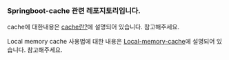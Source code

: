 ### Springboot-cache 관련 레포지토리입니다.



cache에 대한내용은 [cache란?](https://dingdingmin-back-end-developer.tistory.com/entry/Springboot-Cache-%EC%82%AC%EC%9A%A9%EA%B8%B01)에 설명되어 있습니다. 참고해주세요.

Local memory cache 사용법에 대한 내용은 [Local-memory-cache](https://dingdingmin-back-end-developer.tistory.com/manage/newpost/156?type=post&returnURL=https%3A%2F%2Fdingdingmin-back-end-developer.tistory.com%2Fentry%2FSpringboot-Cache-%EC%82%AC%EC%9A%A9%EA%B8%B02-Local-Memory-Cache)에 설명되어 있습니다. 참고해주세요.

